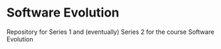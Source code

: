 # Software Evolution

Repository for Series 1 and (eventually) Series 2 for the course Software Evolution
